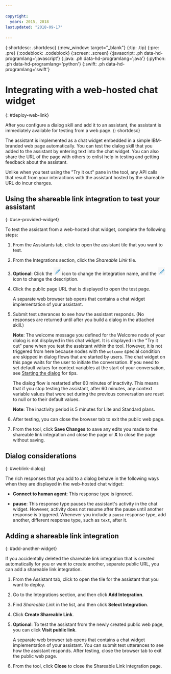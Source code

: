 ```yaml
---

copyright:
  years: 2015, 2018
lastupdated: "2018-09-17"

---
```


{:shortdesc: .shortdesc}
{:new_window: target="_blank"}
{:tip: .tip}
{:pre: .pre}
{:codeblock: .codeblock}
{:screen: .screen}
{:javascript: .ph data-hd-programlang='javascript'}
{:java: .ph data-hd-programlang='java'}
{:python: .ph data-hd-programlang='python'}
{:swift: .ph data-hd-programlang='swift'}

# Integrating with a web-hosted chat widget
{: #deploy-web-link}

After you configure a dialog skill and add it to an assistant, the assistant is immediately available for testing from a web page.
{: shortdesc}

The assistant is implemented as a chat widget embedded in a simple IBM-branded web page automatically. You can test the dialog skill that you added to the assistant by entering text into the chat widget. You can also share the URL of the page with others to enlist help in testing and getting feedback about the assistant.

Unlike when you test using the "Try it out" pane in the tool, any API calls that result from your interactions with the assistant hosted by the shareable URL do incur charges.

## Using the shareable link integration to test your assistant
{: #use-provided-widget}

To test the assistant from a web-hosted chat widget, complete the following steps:

1.  From the Assistants tab, click to open the assistant tile that you want to test.

1.  From the Integrations section, click the *Shareable Link* tile.

1.  **Optional**: Click the ![Edit integration name](images/edit-integration.png) icon to change the integration name, and the ![Edit integration description](images/edit-integration.png) icon to change the description.

1.  Click the public page URL that is displayed to open the test page.

    A separate web browser tab opens that contains a chat widget implementation of your assistant.

1.  Submit test utterances to see how the assistant responds. (No responses are returned until after you build a dialog in the attached skill.)

    **Note**: The welcome message you defined for the Welcome node of your dialog is not displayed in this chat widget. It is displayed in the "Try it out" pane when you test the assistant within the tool. However, it is not triggered from here because nodes with the `welcome` special condition are skipped in dialog flows that are started by users. The chat widget on this page waits for the user to initiate the conversation. If you need to set default values for context variables at the start of your conversation, see [Starting the dialog](dialog-start.html) for tips.

    The dialog flow is restarted after 60 minutes of inactivity. This means that if you stop testing the assistant, after 60 minutes, any context variable values that were set during the previous conversation are reset to null or to their default values.

    **Note**: The inactivity period is 5 minutes for Lite and Standard plans.

1.  After testing, you can close the browser tab to exit the public web page.

1.  From the tool, click **Save Changes** to save any edits you made to the shareable link integration and close the page or **X** to close the page without saving.

## Dialog considerations
{: #weblink-dialog}

The rich responses that you add to a dialog behave in the following ways when they are displayed in the web-hosted chat widget:

- **Connect to human agent**: This response type is ignored.

- **pause**: This response type pauses the assistant's activity in the chat widget. However, activity does not resume after the pause until another response is triggered. Whenever you include a `pause` response type, add another, different response type, such as `text`, after it.

## Adding a shareable link integration
{: #add-another-widget}

If you accidentally deleted the shareable link integration that is created automatically for you or want to create another, separate public URL, you can add a shareable link integration.

1.  From the Assistant tab, click to open the tile for the assistant that you want to deploy.

1.  Go to the Integrations section, and then click **Add Integration**.

1.  Find *Shareable Link* in the list, and then click **Select Integration**.

1.  Click **Create Shareable Link**.

1.  **Optional**: To test the assistant from the newly created public web page, you can click **Visit public link**.

    A separate web browser tab opens that contains a chat widget implementation of your assistant. You can submit test utterances to see how the assistant responds. After testing, close the browser tab to exit the public web page.

1.  From the tool, click **Close** to close the Shareable Link integration page.
